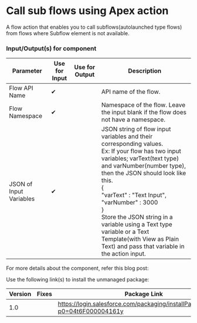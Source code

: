 
# Call sub flows using Apex action
A flow action that enables you to call subflows(autolaunched type flows) from flows where Subflow element is not available.


### Input/Output(s) for component
|Parameter	               |Use for Input	   |Use for Output	   |Description 
|-|-|-|-|
| Flow API Name | ✔ |  | API name of the flow. |
| Flow Namespace | ✔ |  | Namespace of the flow. Leave the input blank if the flow does not have a namespace. | 
| JSON of Input Variables | ✔ |  | JSON string of flow input variables and their corresponding values. <br>Ex: If your flow has two input variables; varText(text type) and varNumber(number type), then the JSON should look like this.<br>{<br>    "varText" : "Text Input",<br>    "varNumber" : 3000<br>}<br>Store the JSON string in a variable using a Text type variable or a Text Template(with View as Plain Text) and pass that variable in the action input. |


For more details about the component, refer this blog post: <Blogpost link>

Use the following link(s) to install the unmanaged package: 

| Version | Fixes |Package Link
|-|-|-|	    
| 1.0 |  | https://login.salesforce.com/packaging/installPackage.apexp?p0=04t6F000004161y |
